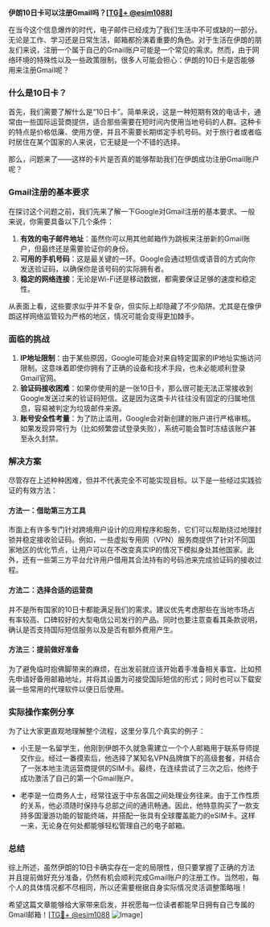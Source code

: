 **伊朗10日卡可以注册Gmail吗？[[TG💪+ @esim1088](https://t.me/s/esim1088)]**

在当今这个信息爆炸的时代，电子邮件已经成为了我们生活中不可或缺的一部分。无论是工作、学习还是日常生活，邮箱都扮演着重要的角色。对于生活在伊朗的朋友们来说，注册一个属于自己的Gmail账户可能是一个常见的需求。然而，由于网络环境的特殊性以及一些政策限制，很多人可能会担心：伊朗的10日卡是否能够用来注册Gmail呢？

### 什么是10日卡？

首先，我们需要了解什么是“10日卡”。简单来说，这是一种短期有效的电话卡，通常由一些国际运营商提供，适合那些需要在短时间内使用当地号码的人群。这种卡的特点是价格低廉、使用方便，并且不需要长期绑定手机号码。对于旅行者或者临时居住在某个国家的人来说，它无疑是一个不错的选择。

那么，问题来了——这样的卡片是否真的能够帮助我们在伊朗成功注册Gmail账户呢？

### Gmail注册的基本要求

在探讨这个问题之前，我们先来了解一下Google对Gmail注册的基本要求。一般来说，你需要具备以下几个条件：

1. **有效的电子邮件地址**：虽然你可以用其他邮箱作为跳板来注册新的Gmail账户，但最终还是需要验证你的身份。
2. **可用的手机号码**：这是最关键的一环。Google会通过短信或语音的方式向你发送验证码，以确保你是该号码的实际拥有者。
3. **稳定的网络连接**：无论是Wi-Fi还是移动数据，都需要保证足够的速度和稳定性。

从表面上看，这些要求似乎并不复杂，但实际上却隐藏了不少陷阱。尤其是在像伊朗这样网络监管较为严格的地区，情况可能会变得更加棘手。

### 面临的挑战

1. **IP地址限制**：由于某些原因，Google可能会对来自特定国家的IP地址实施访问限制。这意味着即使你拥有了正确的设备和技术手段，也未必能顺利登录Gmail官网。
2. **验证码接收困难**：如果你使用的是一张10日卡，那么很可能无法正常接收到Google发送过来的验证码短信。这是因为这类卡片往往没有固定的归属地信息，容易被判定为垃圾邮件来源。
3. **账号安全性考量**：为了防止滥用，Google会对新创建的账户进行严格审核。如果发现异常行为（比如频繁尝试登录失败），系统可能会暂时冻结该账户甚至永久封禁。

### 解决方案

尽管存在上述种种困难，但并不代表完全不可能实现目标。以下是一些经过实践验证的有效方法：

#### 方法一：借助第三方工具

市面上有许多专门针对跨境用户设计的应用程序和服务，它们可以帮助绕过地理封锁并稳定接收验证码。例如，一些虚拟专用网（VPN）服务商提供了针对不同国家地区的优化节点，让用户可以在不改变真实IP的情况下模拟身处其他国家。此外，还有一些第三方平台允许用户借用其合法持有的号码池来完成验证码的接收过程。

#### 方法二：选择合适的运营商

并不是所有国家的10日卡都能满足我们的需求。建议优先考虑那些在当地市场占有率较高、口碑较好的大型电信公司发行的产品。同时也要注意查看其条款说明，确认是否支持国际短信服务以及是否有额外费用产生。

#### 方法三：提前做好准备

为了避免临时抱佛脚带来的麻烦，在出发前就应该开始着手准备相关事宜。比如预先申请好备用邮箱地址，并将其设置为可接受国际短信的形式；同时也可以下载安装一些常用的代理软件以便日后使用。

### 实际操作案例分享

为了让大家更直观地理解整个流程，这里分享几个真实的例子：

- 小王是一名留学生，他刚到伊朗不久就急需建立一个个人邮箱用于联系导师提交作业。经过一番摸索后，他选择了某知名VPN品牌旗下的高级套餐，并结合了一张本地主流运营商提供的SIM卡。最终，在连续尝试了三次之后，他终于成功激活了自己的第一个Gmail账户。
  
- 老李是一位商务人士，经常往返于中东各国之间处理业务往来。由于工作性质的关系，他必须随时保持与总部之间的通讯畅通。因此，他特意购买了一款支持多国漫游功能的智能终端，并搭配一张具有全球覆盖能力的eSIM卡。这样一来，无论身在何处都能够轻松管理自己的电子邮箱。

### 总结

综上所述，虽然伊朗的10日卡确实存在一定的局限性，但只要掌握了正确的方法并且提前做好充分准备，仍然有机会顺利完成Gmail账户的注册工作。当然啦，每个人的具体情况都不尽相同，所以还需要根据自身实际情况灵活调整策略哦！

希望这篇文章能够给大家带来启发，并祝愿每一位读者都能早日拥有自己专属的Gmail邮箱！[[TG💪+ @esim1088](https://t.me/s/esim1088) ![Image](https://i.postimg.cc/4NQfJmqS/Snipaste-2025-05-13-00-14-12.png)]